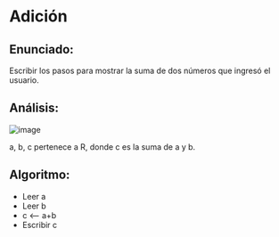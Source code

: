 # Adición

## Enunciado:
Escribir los pasos para mostrar la suma de dos números que ingresó el usuario.

## Análisis:
  
  ![image](https://lh3.googleusercontent.com/bwCU11mMaKejZ25DpMilFnyImHe6rkq9vxHBWNclXqPC7WyFLXJcCYF2ojSdvrTzBFmB_6QV=s0 "Proceso.png")
  
  a, b, c pertenece a R, donde c es la suma de a y b.
## Algoritmo:
  - Leer a
  - Leer b
  - c <-- a+b
  - Escribir c
